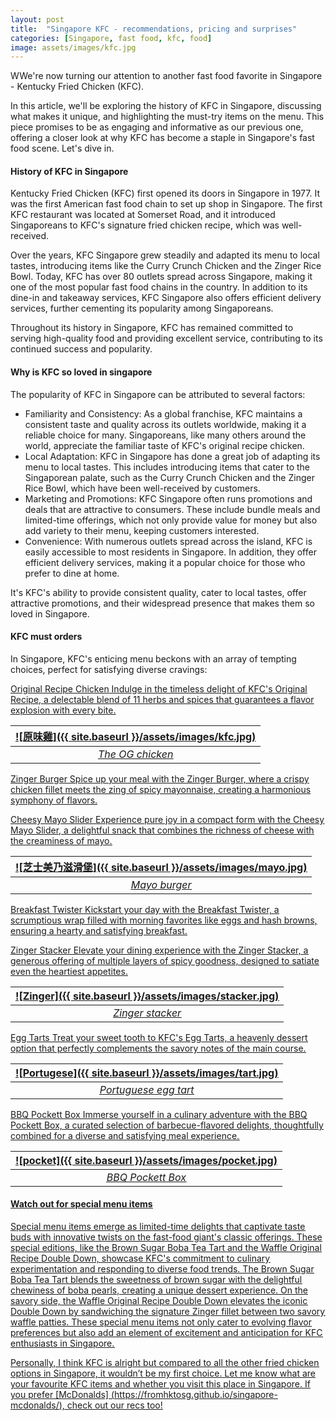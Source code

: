 ```yaml
---
layout: post
title:  "Singapore KFC - recommendations, pricing and surprises"
categories: [Singapore, fast food, kfc, food]
image: assets/images/kfc.jpg
---
```

WWe're now turning our attention to another fast food favorite in Singapore - Kentucky Fried Chicken (KFC).

In this article, we'll be exploring the history of KFC in Singapore, discussing what makes it unique, and highlighting the must-try items on the menu. This piece promises to be as engaging and informative as our previous one, offering a closer look at why KFC has become a staple in Singapore's fast food scene. Let's dive in.

#### History of KFC in Singapore

Kentucky Fried Chicken (KFC) first opened its doors in Singapore in 1977. It was the first American fast food chain to set up shop in Singapore. The first KFC restaurant was located at Somerset Road, and it introduced Singaporeans to KFC's signature fried chicken recipe, which was well-received.

Over the years, KFC Singapore grew steadily and adapted its menu to local tastes, introducing items like the Curry Crunch Chicken and the Zinger Rice Bowl. Today, KFC has over 80 outlets spread across Singapore, making it one of the most popular fast food chains in the country. In addition to its dine-in and takeaway services, KFC Singapore also offers efficient delivery services, further cementing its popularity among Singaporeans.

Throughout its history in Singapore, KFC has remained committed to serving high-quality food and providing excellent service, contributing to its continued success and popularity.

#### Why is KFC so loved in singapore

The popularity of KFC in Singapore can be attributed to several factors:
+ Familiarity and Consistency: As a global franchise, KFC maintains a consistent taste and quality across its outlets worldwide, making it a reliable choice for many. Singaporeans, like many others around the world, appreciate the familiar taste of KFC's original recipe chicken.
+ Local Adaptation: KFC in Singapore has done a great job of adapting its menu to local tastes. This includes introducing items that cater to the Singaporean palate, such as the Curry Crunch Chicken and the Zinger Rice Bowl, which have been well-received by customers.
+ Marketing and Promotions: KFC Singapore often runs promotions and deals that are attractive to consumers. These include bundle meals and limited-time offerings, which not only provide value for money but also add variety to their menu, keeping customers interested.
+ Convenience: With numerous outlets spread across the island, KFC is easily accessible to most residents in Singapore. In addition, they offer efficient delivery services, making it a popular choice for those who prefer to dine at home.

It's KFC's ability to provide consistent quality, cater to local tastes, offer attractive promotions, and their widespread presence that makes them so loved in Singapore.

#### KFC must orders

In Singapore, KFC's enticing menu beckons with an array of tempting choices, perfect for satisfying diverse cravings:

<u>Original Recipe Chicken<u>
Indulge in the timeless delight of KFC's Original Recipe, a delectable blend of 11 herbs and spices that guarantees a flavor explosion with every bite.

| ![原味雞]({{ site.baseurl }}/assets/images/kfc.jpg)
|:--:| 
|  *The OG chicken*  |

<u>Zinger Burger<u>
Spice up your meal with the Zinger Burger, where a crispy chicken fillet meets the zing of spicy mayonnaise, creating a harmonious symphony of flavors.

<u>Cheesy Mayo Slider<u>
Experience pure joy in a compact form with the Cheesy Mayo Slider, a delightful snack that combines the richness of cheese with the creaminess of mayo.

| ![芝士美乃滋滑堡]({{ site.baseurl }}/assets/images/mayo.jpg)
|:--:| 
|  *Mayo burger*  |

<u>Breakfast Twister<u>
Kickstart your day with the Breakfast Twister, a scrumptious wrap filled with morning favorites like eggs and hash browns, ensuring a hearty and satisfying breakfast.

<u>Zinger Stacker<u>
Elevate your dining experience with the Zinger Stacker, a generous offering of multiple layers of spicy goodness, designed to satiate even the heartiest appetites.

| ![Zinger]({{ site.baseurl }}/assets/images/stacker.jpg)
|:--:| 
|  *Zinger stacker*  |

<u>Egg Tarts<u>
Treat your sweet tooth to KFC's Egg Tarts, a heavenly dessert option that perfectly complements the savory notes of the main course.

| ![Portugese]({{ site.baseurl }}/assets/images/tart.jpg)
|:--:| 
|  *Portuguese egg tart*  |

<u>BBQ Pockett Box<u>
Immerse yourself in a culinary adventure with the BBQ Pockett Box, a curated selection of barbecue-flavored delights, thoughtfully combined for a diverse and satisfying meal experience.

| ![pocket]({{ site.baseurl }}/assets/images/pocket.jpg)
|:--:| 
|  *BBQ Pockett Box*  |

#### Watch out for special menu items

Special menu items emerge as limited-time delights that captivate taste buds with innovative twists on the fast-food giant's classic offerings. These special editions, like the Brown Sugar Boba Tea Tart and the Waffle Original Recipe Double Down, showcase KFC's commitment to culinary experimentation and responding to diverse food trends. The Brown Sugar Boba Tea Tart blends the sweetness of brown sugar with the delightful chewiness of boba pearls, creating a unique dessert experience. On the savory side, the Waffle Original Recipe Double Down elevates the iconic Double Down by sandwiching the signature Zinger fillet between two savory waffle patties. These special menu items not only cater to evolving flavor preferences but also add an element of excitement and anticipation for KFC enthusiasts in Singapore.

Personally, I think KFC is alright but compared to all the other fried chicken options in Singapore, it wouldn’t be my first choice. Let me know what are your favourite KFC items and whether you visit this place in Singapore. If you prefer [McDonalds] (https://fromhktosg.github.io/singapore-mcdonalds/), check out our recs too!